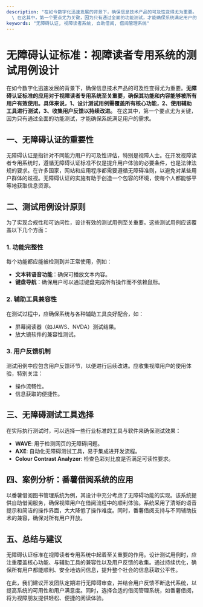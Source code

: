 ```yaml
---
description: "在如今数字化迅速发展的背景下，确保信息技术产品的可及性变得尤为重要。**无障碍认证标准的应用对于视障读者专用系统至关重要，确保其功能和内容能够被所有用户有效使用。具体来说，1、设计测试用例需覆盖所有核心功能，2、使用辅助工具进行测试，3、收集用户反馈以持续改进。**\
  \ 在这其中，第一个要点尤为关键，因为只有通过全面的功能测试，才能确保系统满足用户的需求。"
keywords: "无障碍认证, 视障读者系统, 自助借阅, 借阅管理系统"
---
```

# 无障碍认证标准：视障读者专用系统的测试用例设计

在如今数字化迅速发展的背景下，确保信息技术产品的可及性变得尤为重要。**无障碍认证标准的应用对于视障读者专用系统至关重要，确保其功能和内容能够被所有用户有效使用。具体来说，1、设计测试用例需覆盖所有核心功能，2、使用辅助工具进行测试，3、收集用户反馈以持续改进。** 在这其中，第一个要点尤为关键，因为只有通过全面的功能测试，才能确保系统满足用户的需求。

## **一、无障碍认证的重要性**

无障碍认证是指针对不同能力用户的可及性评估，特别是视障人士。在开发视障读者专用系统时，遵循无障碍认证标准不仅是提升用户体验的必要条件，也是法律法规的要求。在许多国家，网站和应用程序都需要遵循无障碍准则，以避免对某些用户群体的歧视。无障碍认证的实施有助于创造一个包容的环境，使每个人都能够平等地获取信息资源。

## **二、测试用例设计原则**

为了实现合规性和可访问性，设计有效的测试用例至关重要。这些测试用例应该覆盖以下几个方面：

### **1. 功能完整性**

每个功能都应能被检测到并正常使用，例如：
- **文本转语音功能**：确保可播放文本内容。
- **键盘导航**：确保用户可以通过键盘完成所有操作而不依赖鼠标。

### **2. 辅助工具兼容性**

在测试过程中，应确保系统与各种辅助工具良好配合，如：
- 屏幕阅读器（如JAWS、NVDA）测试结果。
- 放大镜软件的兼容性测试。

### **3. 用户反馈机制**

测试用例中应包含用户反馈环节，以便进行后续改进。应收集视障用户的使用体验，特别关注：
- 操作流畅性。
- 信息获取的便捷性。

## **三、无障碍测试工具选择**

在实际执行测试时，可以选择一些行业标准的工具与软件来确保测试效果：
- **WAVE**: 用于检测网页的无障碍问题。
- **AXE**: 自动化无障碍测试工具，易于集成进开发流程。
- **Colour Contrast Analyzer**: 检查色彩对比度是否满足可读性要求。

## **四、案例分析：番薯借阅系统的应用**

以番薯借阅图书管理系统为例，其设计中充分考虑了无障碍功能的实现。该系统提供自助借阅服务，确保视障用户在借阅流程中的顺利体验。系统采用了清晰的语音提示和简洁的操作界面，大大降低了操作难度。同时，番薯借阅支持与不同辅助技术的兼容，确保对所有用户开放。

## **五、总结与建议**

无障碍认证标准在视障读者专用系统中起着至关重要的作用。设计测试用例时，应注重覆盖核心功能、与辅助工具的兼容性以及用户反馈的收集。通过持续优化，确保所有用户都能顺利、安全地访问信息，提升整个社会的信息获取公平性。

在此，我们建议开发团队定期进行无障碍审查，并结合用户反馈不断迭代系统，以提高系统的可用性和用户满意度。同时，选择合适的借阅管理系统，如番薯借阅，将为视障朋友提供轻松、便捷的阅读体验。
